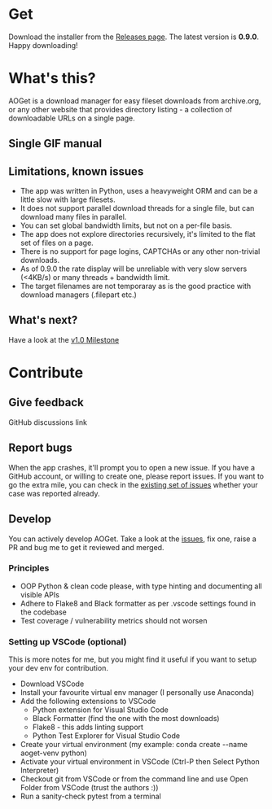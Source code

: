 # Get
Download the installer from the [Releases page](https://github.com/kosaendre/aoget/releases). The latest version is **0.9.0**. Happy downloading!

# What's this?
AOGet is a download manager for easy fileset downloads from archive.org, or any other website that provides directory listing - a collection of downloadable URLs on a single page.

## Single GIF manual

## Limitations, known issues
* The app was written in Python, uses a heavyweight ORM and can be a little slow with large filesets.
* It does not support parallel download threads for a single file, but can download many files in parallel.
* You can set global bandwidth limits, but not on a per-file basis.
* The app does not explore directories recursively, it's limited to the flat set of files on a page.
* There is no support for page logins, CAPTCHAs or any other non-trivial downloads.
* As of 0.9.0 the rate display will be unreliable with very slow servers (<4KB/s) or many threads + bandwidth limit.
* The target filenames are not temporaray as is the good practice with download managers (.filepart etc.)

## What's next?
Have a look at the [v1.0 Milestone](https://github.com/kosaendre/aoget/milestone/6)

# Contribute
## Give feedback
GitHub discussions link

## Report bugs
When the app crashes, it'll prompt you to open a new issue. If you have a GitHub account, or willing to create one, please report issues. If you want to go the extra mile, you can check in the [existing set of issues](https://github.com/kosaendre/aoget/issues/) whether your case was reported already.

## Develop
You can actively develop AOGet. Take a look at the [issues](https://github.com/kosaendre/aoget/issues/), fix one, raise a PR and bug me to get it reviewed and merged.

### Principles
* OOP Python & clean code please, with type hinting and documenting all visible APIs
* Adhere to Flake8 and Black formatter as per .vscode settings found in the codebase
* Test coverage / vulnerability metrics should not worsen

### Setting up VSCode (optional)
This is more notes for me, but you might find it useful if you want to setup your dev env for contribution.
* Download VSCode
* Install your favourite virtual env manager (I personally use Anaconda)
* Add the following extensions to VSCode
  * Python extension for Visual Studio Code
  * Black Formatter (find the one with the most downloads)
  * Flake8 - this adds linting support
  * Python Test Explorer for Visual Studio Code
* Create your virtual environment (my example: conda create --name aoget-venv python)
* Activate your virtual environment in VSCode (Ctrl-P then Select Python Interpreter)
* Checkout git from VSCode or from the command line and use Open Folder from VSCode (trust the authors :))
* Run a sanity-check pytest from a terminal
